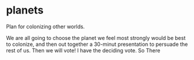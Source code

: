 # planets
Plan for colonizing other worlds.

We are all going to choose the planet we feel most strongly would be best to colonize, and then out together a 30-minut presentation to persuade the rest of us.
Then we will vote!
I have the deciding vote.
So There
